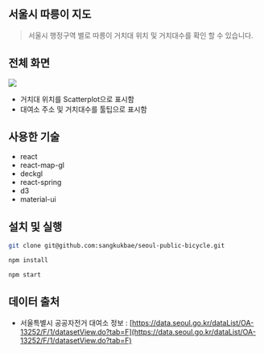 ## 서울시 따릉이 지도

> 서울시 행정구역 별로 따릉이 거치대 위치 및 거치대수를 확인 할 수 있습니다.

## 전체 화면

![](https://i.imgur.com/jXZZyNz.png)

- 거치대 위치를 Scatterplot으로 표시함
- 대여소 주소 및 거치대수를 툴팁으로 표시함

## 사용한 기술

- react
- react-map-gl
- deckgl
- react-spring
- d3
- material-ui

## 설치 및 실행

```bash
git clone git@github.com:sangkukbae/seoul-public-bicycle.git
```

```bash
npm install
```

```bash
npm start
```

## 데이터 출처

- 서울특별시 공공자전거 대여소 정보 : [https://data.seoul.go.kr/dataList/OA-13252/F/1/datasetView.do?tab=F](https://data.seoul.go.kr/dataList/OA-13252/F/1/datasetView.do?tab=F)
